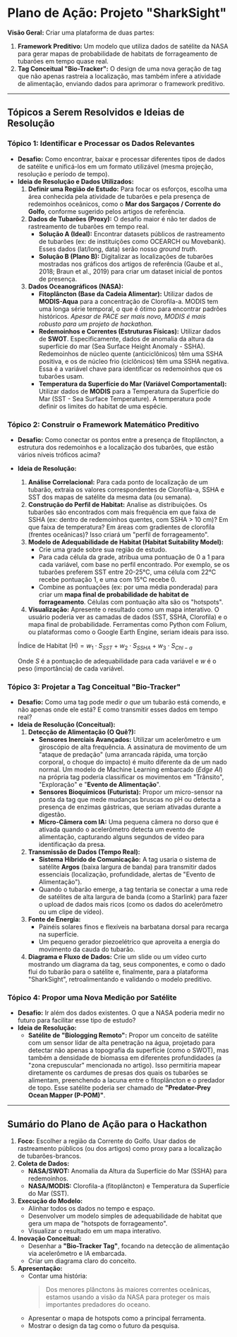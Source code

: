 # **Plano de Ação: Projeto "SharkSight"**

**Visão Geral:** Criar uma plataforma de duas partes:
1.  **Framework Preditivo:** Um modelo que utiliza dados de satélite da NASA para gerar mapas de probabilidade de habitats de forrageamento de tubarões em tempo quase real.
2.  **Tag Conceitual "Bio-Tracker":** O design de uma nova geração de tag que não apenas rastreia a localização, mas também infere a atividade de alimentação, enviando dados para aprimorar o framework preditivo.

---

## **Tópicos a Serem Resolvidos e Ideias de Resolução**

### **Tópico 1: Identificar e Processar os Dados Relevantes**

* **Desafio:** Como encontrar, baixar e processar diferentes tipos de dados de satélite e unificá-los em um formato utilizável (mesma projeção, resolução e período de tempo).
* **Ideia de Resolução e Dados Utilizados:**
    1.  **Definir uma Região de Estudo:** Para focar os esforços, escolha uma área conhecida pela atividade de tubarões e pela presença de redemoinhos oceânicos, como o **Mar dos Sargaços / Corrente do Golfo**, conforme sugerido pelos artigos de referência.
    2.  **Dados de Tubarões (Proxy):** O desafio maior é não ter dados de rastreamento de tubarões em tempo real.
        * **Solução A (Ideal):** Encontrar datasets públicos de rastreamento de tubarões (ex: de instituições como OCEARCH ou Movebank). Esses dados (lat/long, data) serão nosso *ground truth*.
        * **Solução B (Plano B):** Digitalizar as localizações de tubarões mostradas nos gráficos dos artigos de referência (Gaube et al., 2018; Braun et al., 2019) para criar um dataset inicial de pontos de presença.
    3.  **Dados Oceanográficos (NASA):**
        * **Fitoplâncton (Base da Cadeia Alimentar):** Utilizar dados de **MODIS-Aqua** para a concentração de Clorofila-a. MODIS tem uma longa série temporal, o que é ótimo para encontrar padrões históricos. *Apesar de PACE ser mais novo, MODIS é mais robusto para um projeto de hackathon.*
        * **Redemoinhos e Correntes (Estruturas Físicas):** Utilizar dados de **SWOT**. Especificamente, dados de anomalia da altura da superfície do mar (Sea Surface Height Anomaly - SSHA). Redemoinhos de núcleo quente (anticiclônicos) têm uma SSHA positiva, e os de núcleo frio (ciclônicos) têm uma SSHA negativa. Essa é a variável chave para identificar os redemoinhos que os tubarões usam.
        * **Temperatura da Superfície do Mar (Variável Comportamental):** Utilizar dados de **MODIS** para a Temperatura da Superfície do Mar (SST - Sea Surface Temperature). A temperatura pode definir os limites do habitat de uma espécie.

### **Tópico 2: Construir o Framework Matemático Preditivo**

* **Desafio:** Como conectar os pontos entre a presença de fitoplâncton, a estrutura dos redemoinhos e a localização dos tubarões, que estão vários níveis tróficos acima?
* **Ideia de Resolução:**
    1.  **Análise Correlacional:** Para cada ponto de localização de um tubarão, extraia os valores correspondentes de Clorofila-a, SSHA e SST dos mapas de satélite da mesma data (ou semana).
    2.  **Construção do Perfil de Habitat:** Analise as distribuições. Os tubarões são encontrados com mais frequência em que faixa de SSHA (ex: dentro de redemoinhos quentes, com SSHA > 10 cm)? Em que faixa de temperatura? Em áreas com gradientes de clorofila (frentes oceânicas)? Isso criará um "perfil de forrageamento".
    3.  **Modelo de Adequabilidade de Habitat (Habitat Suitability Model):**
        * Crie uma grade sobre sua região de estudo.
        * Para cada célula da grade, atribua uma pontuação de 0 a 1 para cada variável, com base no perfil encontrado. Por exemplo, se os tubarões preferem SST entre 20-25°C, uma célula com 22°C recebe pontuação 1, e uma com 15°C recebe 0.
        * Combine as pontuações (ex: por uma média ponderada) para criar um **mapa final de probabilidade de habitat de forrageamento**. Células com pontuação alta são os "hotspots".
    4.  **Visualização:** Apresente o resultado como um mapa interativo. O usuário poderia ver as camadas de dados (SST, SSHA, Clorofila) e o mapa final de probabilidade. Ferramentas como Python com Folium, ou plataformas como o Google Earth Engine, seriam ideais para isso.

    $\text{Índice de Habitat (H)} = w_1 \cdot S_{SST} + w_2 \cdot S_{SSHA} + w_3 \cdot S_{Chl-a}$

    Onde $S$ é a pontuação de adequabilidade para cada variável e $w$ é o peso (importância) de cada variável.

### **Tópico 3: Projetar a Tag Conceitual "Bio-Tracker"**

* **Desafio:** Como uma tag pode medir *o que* um tubarão está comendo, e não apenas onde ele está? E como transmitir esses dados em tempo real?
* **Ideia de Resolução (Conceitual):**
    1.  **Detecção de Alimentação (O Quê?):**
        * **Sensores Inerciais Avançados:** Utilizar um acelerômetro e um giroscópio de alta frequência. A assinatura de movimento de um "ataque de predação" (uma arrancada rápida, uma torção corporal, o choque do impacto) é muito diferente da de um nado normal. Um modelo de Machine Learning embarcado (*Edge AI*) na própria tag poderia classificar os movimentos em "Trânsito", "Exploração" e "**Evento de Alimentação**".
        * **Sensores Bioquímicos (Futurista):** Propor um micro-sensor na ponta da tag que mede mudanças bruscas no pH ou detecta a presença de enzimas gástricas, que seriam ativadas durante a digestão.
        * **Micro-Câmera com IA:** Uma pequena câmera no dorso que é ativada quando o acelerômetro detecta um evento de alimentação, capturando alguns segundos de vídeo para identificação da presa.
    2.  **Transmissão de Dados (Tempo Real):**
        * **Sistema Híbrido de Comunicação:** A tag usaria o sistema de satélite **Argos** (baixa largura de banda) para transmitir dados essenciais (localização, profundidade, alertas de "Evento de Alimentação").
        * Quando o tubarão emerge, a tag tentaria se conectar a uma rede de satélites de alta largura de banda (como a Starlink) para fazer o upload de dados mais ricos (como os dados do acelerômetro ou um clipe de vídeo).
    3.  **Fonte de Energia:**
        * Painéis solares finos e flexíveis na barbatana dorsal para recarga na superfície.
        * Um pequeno gerador piezoelétrico que aproveita a energia do movimento da cauda do tubarão.
    4.  **Diagrama e Fluxo de Dados:** Crie um slide ou um vídeo curto mostrando um diagrama da tag, seus componentes, e como o dado flui do tubarão para o satélite e, finalmente, para a plataforma "SharkSight", retroalimentando e validando o modelo preditivo.

### **Tópico 4: Propor uma Nova Medição por Satélite**

* **Desafio:** Ir além dos dados existentes. O que a NASA poderia medir no futuro para facilitar esse tipo de estudo?
* **Ideia de Resolução:**
    * **Satélite de "Biologging Remoto":** Propor um conceito de satélite com um sensor lídar de alta penetração na água, projetado para detectar não apenas a topografia da superfície (como o SWOT), mas também a densidade de biomassa em diferentes profundidades (a "zona crepuscular" mencionada no artigo). Isso permitiria mapear diretamente os cardumes de presas dos quais os tubarões se alimentam, preenchendo a lacuna entre o fitoplâncton e o predador de topo. Esse satélite poderia ser chamado de **"Predator-Prey Ocean Mapper (P-POM)"**.

---

## **Sumário do Plano de Ação para o Hackathon**

1.  **Foco:** Escolher a região da Corrente do Golfo. Usar dados de rastreamento públicos (ou dos artigos) como proxy para a localização de tubarões-brancos.
2.  **Coleta de Dados:**
    * **NASA/SWOT:** Anomalia da Altura da Superfície do Mar (SSHA) para redemoinhos.
    * **NASA/MODIS:** Clorofila-a (fitoplâncton) e Temperatura da Superfície do Mar (SST).
3.  **Execução do Modelo:**
    * Alinhar todos os dados no tempo e espaço.
    * Desenvolver um modelo simples de adequabilidade de habitat que gera um mapa de "hotspots de forrageamento".
    * Visualizar o resultado em um mapa interativo.
4.  **Inovação Conceitual:**
    * Desenhar a **"Bio-Tracker Tag"**, focando na detecção de alimentação via acelerômetro e IA embarcada.
    * Criar um diagrama claro do conceito.
5.  **Apresentação:**
    * Contar uma história:
        > Dos menores plânctons às maiores correntes oceânicas, estamos usando a visão da NASA para proteger os mais importantes predadores do oceano.
    * Apresentar o mapa de hotspots como a principal ferramenta.
    * Mostrar o design da tag como o futuro da pesquisa.